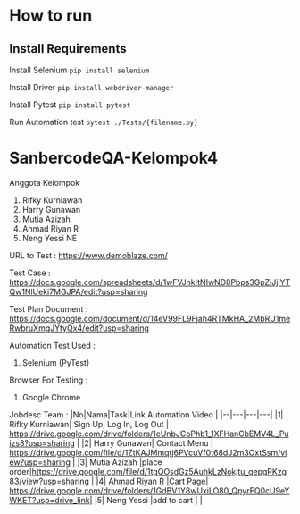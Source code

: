 ﻿# How to run
##  Install Requirements

Install Selenium
```pip install selenium```

Install Driver
```pip install webdriver-manager```

Install Pytest
```pip install pytest```

Run Automation test
```pytest ./Tests/{filename.py}```

# SanbercodeQA-Kelompok4

Anggota Kelompok

1. Rifky Kurniawan
2. Harry Gunawan
3. Mutia Azizah
4. Ahmad Riyan R
5. Neng Yessi NE

URL to Test : https://www.demoblaze.com/

Test Case : https://docs.google.com/spreadsheets/d/1wFVJnkItNIwND8Pbps3GpZiJjlYTQw1NlUeki7MGJPA/edit?usp=sharing

Test Plan Document : https://docs.google.com/document/d/14eV99FL9Fjah4RTMkHA_2MbRU1meRwbruXmgJYtyQx4/edit?usp=sharing

Automation Test Used :

1. Selenium (PyTest)

Browser For Testing :

1. Google Chrome

Jobdesc Team :
|No|Nama|Task|Link Automation Video |
|--|---|---|---|
|1| Rifky Kurniawan| Sign Up, Log In, Log Out | https://drive.google.com/drive/folders/1eUnbJCoPhb1_1XFHanCbEMV4L_Puizs8?usp=sharing |
|2| Harry Gunawan| Contact Menu | https://drive.google.com/file/d/1ZtKAJMmqtj6PVcuVf0t68dJ2m3OxtSsm/view?usp=sharing |
|3| Mutia Azizah |place order|https://drive.google.com/file/d/1tgQOsdGz5AuhkLzNokjtu_qepgPKzg83/view?usp=sharing |
|4| Ahmad Riyan R |Cart Page| https://drive.google.com/drive/folders/1GdBV1Y8wUxiLO80_QpyrFQ0cU9eYWKET?usp=drive_link|
|5| Neng Yessi |add to cart | |

